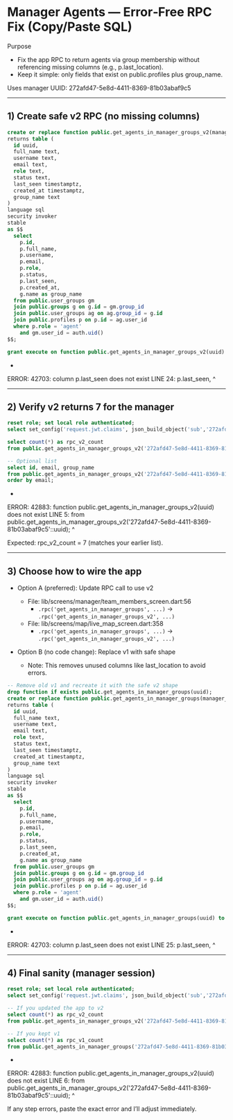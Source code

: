 ﻿# Manager Agents — Error‑Free RPC Fix (Copy/Paste SQL)

Purpose
- Fix the app RPC to return agents via group membership without referencing missing columns (e.g., p.last_location).
- Keep it simple: only fields that exist on public.profiles plus group_name.

Uses manager UUID: 272afd47-5e8d-4411-8369-81b03abaf9c5

---

## 1) Create safe v2 RPC (no missing columns)
```sql
create or replace function public.get_agents_in_manager_groups_v2(manager_user_id uuid)
returns table (
  id uuid,
  full_name text,
  username text,
  email text,
  role text,
  status text,
  last_seen timestamptz,
  created_at timestamptz,
  group_name text
)
language sql
security invoker
stable
as $$
  select
    p.id,
    p.full_name,
    p.username,
    p.email,
    p.role,
    p.status,
    p.last_seen,
    p.created_at,
    g.name as group_name
  from public.user_groups gm
  join public.groups g on g.id = gm.group_id
  join public.user_groups ag on ag.group_id = g.id
  join public.profiles p on p.id = ag.user_id
  where p.role = 'agent'
    and gm.user_id = auth.uid()
$$;

grant execute on function public.get_agents_in_manager_groups_v2(uuid) to authenticated;
```
* 
ERROR:  42703: column p.last_seen does not exist
LINE 24:     p.last_seen,
             ^

---

## 2) Verify v2 returns 7 for the manager
```sql
reset role; set local role authenticated;
select set_config('request.jwt.claims', json_build_object('sub','272afd47-5e8d-4411-8369-81b03abaf9c5')::text, true);

select count(*) as rpc_v2_count
from public.get_agents_in_manager_groups_v2('272afd47-5e8d-4411-8369-81b03abaf9c5'::uuid);

-- Optional list
select id, email, group_name
from public.get_agents_in_manager_groups_v2('272afd47-5e8d-4411-8369-81b03abaf9c5'::uuid)
order by email;
```
* 
ERROR:  42883: function public.get_agents_in_manager_groups_v2(uuid) does not exist
LINE 5: from public.get_agents_in_manager_groups_v2('272afd47-5e8d-4411-8369-81b03abaf9c5'::uuid);
             ^


Expected: rpc_v2_count = 7 (matches your earlier list).

---

## 3) Choose how to wire the app
- Option A (preferred): Update RPC call to use v2
  - File: lib/screens/manager/team_members_screen.dart:56
    - `.rpc('get_agents_in_manager_groups', ...)` → `.rpc('get_agents_in_manager_groups_v2', ...)`
  - File: lib/screens/map/live_map_screen.dart:358
    - `.rpc('get_agents_in_manager_groups', ...)` → `.rpc('get_agents_in_manager_groups_v2', ...)`

- Option B (no code change): Replace v1 with safe shape
  - Note: This removes unused columns like last_location to avoid errors.
```sql
-- Remove old v1 and recreate it with the safe v2 shape
drop function if exists public.get_agents_in_manager_groups(uuid);
create or replace function public.get_agents_in_manager_groups(manager_user_id uuid)
returns table (
  id uuid,
  full_name text,
  username text,
  email text,
  role text,
  status text,
  last_seen timestamptz,
  created_at timestamptz,
  group_name text
)
language sql
security invoker
stable
as $$
  select
    p.id,
    p.full_name,
    p.username,
    p.email,
    p.role,
    p.status,
    p.last_seen,
    p.created_at,
    g.name as group_name
  from public.user_groups gm
  join public.groups g on g.id = gm.group_id
  join public.user_groups ag on ag.group_id = g.id
  join public.profiles p on p.id = ag.user_id
  where p.role = 'agent'
    and gm.user_id = auth.uid()
$$;

grant execute on function public.get_agents_in_manager_groups(uuid) to authenticated;
```
* 
ERROR:  42703: column p.last_seen does not exist
LINE 25:     p.last_seen,
             ^
             
---

## 4) Final sanity (manager session)
```sql
reset role; set local role authenticated;
select set_config('request.jwt.claims', json_build_object('sub','272afd47-5e8d-4411-8369-81b03abaf9c5')::text, true);

-- If you updated the app to v2
select count(*) as rpc_v2_count
from public.get_agents_in_manager_groups_v2('272afd47-5e8d-4411-8369-81b03abaf9c5'::uuid);

-- If you kept v1
select count(*) as rpc_v1_count
from public.get_agents_in_manager_groups('272afd47-5e8d-4411-8369-81b03abaf9c5'::uuid);
```
* 
ERROR:  42883: function public.get_agents_in_manager_groups_v2(uuid) does not exist
LINE 6: from public.get_agents_in_manager_groups_v2('272afd47-5e8d-4411-8369-81b03abaf9c5'::uuid);
             ^
             
If any step errors, paste the exact error and I’ll adjust immediately.
